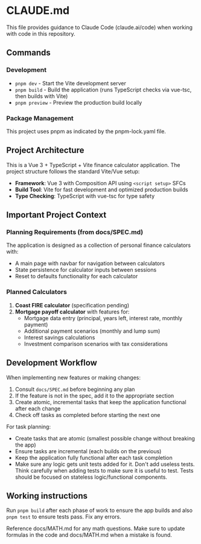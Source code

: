 # CLAUDE.md

This file provides guidance to Claude Code (claude.ai/code) when working with code in this repository.

## Commands

### Development
- `pnpm dev` - Start the Vite development server
- `pnpm build` - Build the application (runs TypeScript checks via vue-tsc, then builds with Vite)
- `pnpm preview` - Preview the production build locally

### Package Management
This project uses pnpm as indicated by the pnpm-lock.yaml file.

## Project Architecture

This is a Vue 3 + TypeScript + Vite finance calculator application. The project structure follows the standard Vite/Vue setup:

- **Framework**: Vue 3 with Composition API using `<script setup>` SFCs
- **Build Tool**: Vite for fast development and optimized production builds
- **Type Checking**: TypeScript with vue-tsc for type safety

## Important Project Context

### Planning Requirements (from docs/SPEC.md)
The application is designed as a collection of personal finance calculators with:
- A main page with navbar for navigation between calculators
- State persistence for calculator inputs between sessions
- Reset to defaults functionality for each calculator

### Planned Calculators
1. **Coast FIRE calculator** (specification pending)
2. **Mortgage payoff calculator** with features for:
   - Mortgage data entry (principal, years left, interest rate, monthly payment)
   - Additional payment scenarios (monthly and lump sum)
   - Interest savings calculations
   - Investment comparison scenarios with tax considerations

## Development Workflow

When implementing new features or making changes:
1. Consult `docs/SPEC.md` before beginning any plan
2. If the feature is not in the spec, add it to the appropriate section
3. Create atomic, incremental tasks that keep the application functional after each change
4. Check off tasks as completed before starting the next one

For task planning:
- Create tasks that are atomic (smallest possible change without breaking the app)
- Ensure tasks are incremental (each builds on the previous)
- Keep the application fully functional after each task completion
- Make sure any logic gets unit tests added for it. Don't add useless tests. Think carefully when adding tests to make sure it is useful to test. Tests should be focused on stateless logic/functional components. 

## Working instructions

Run `pnpm build` after each phase of work to ensure the app builds and also `pnpm test` to ensure tests pass. Fix any errors.

Reference docs/MATH.md for any math questions. Make sure to update formulas in the code and docs/MATH.md when a mistake is found.

